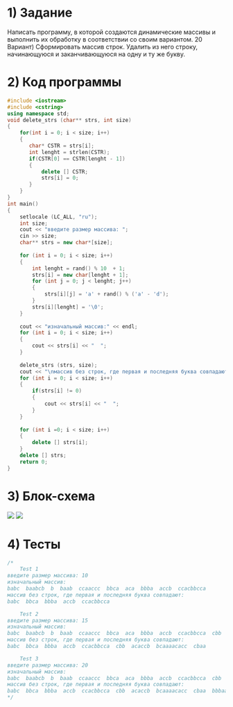 # 1) Задание
Написать программу, в которой создаются динамические массивы и выполнить их обработку в соответствии со своим вариантом.
20 Вариант) Сформировать массив строк. Удалить из него строку, начинающуюся и заканчивающуюся на одну и ту же букву.
# 2) Код программы
```cpp
#include <iostream>
#include <cstring>
using namespace std;
void delete_strs (char** strs, int size)
{
    for(int i = 0; i < size; i++)
    {
       char* CSTR = strs[i];
       int lenght = strlen(CSTR);
       if(CSTR[0] == CSTR[lenght - 1])
       {
           delete [] CSTR;
           strs[i] = 0; 
       }
    }
}
int main()
{
    setlocale (LC_ALL, "ru");
    int size;
    cout << "введите размер массива: ";
    cin >> size;
    char** strs = new char*[size];
    
    for (int i = 0; i < size; i++)
    {
        int lenght = rand() % 10  + 1;
        strs[i] = new char[lenght + 1];
        for (int j = 0; j < lenght; j++)
        {
            strs[i][j] = 'a' + rand() % ('a' - 'd');
        }
        strs[i][lenght] = '\0';
    }
    
    cout << "изначальный массив:" << endl;
    for (int i = 0; i < size; i++)
    {
        cout << strs[i] << "  ";
    }
    
    delete_strs (strs, size);
    cout << "\nмассив без строк, где первая и последняя буква совпадают:" << endl;
    for (int i = 0; i < size; i++)
    {
        if(strs[i] != 0)
        {
            cout << strs[i] << "  ";
        }
    }
    
    for (int i =0; i < size; i++)
    {
        delete [] strs[i];
    }
    delete [] strs;
    return 0;
}
```
# 3) Блок-схема
 <image src ="10_ЗЕЛ_main.png">
    <image src ="10_ЗЕЛ_delete_strs.png">
      
# 4) Тесты
```cpp
/*
    Test 1
введите размер массива: 10
изначальный массив:
babc  baabcb  b  baab  ccaaccc  bbca  aca  bbba  accb  ccacbbcca  
массив без строк, где первая и последняя буква совпадают:
babc  bbca  bbba  accb  ccacbbcca 

    Test 2
введите размер массива: 15
изначальный массив:
babc  baabcb  b  baab  ccaaccc  bbca  aca  bbba  accb  ccacbbcca  cbb  acaccb  bcaaaacacc  cbaa  caaccbaac  
массив без строк, где первая и последняя буква совпадают:
babc  bbca  bbba  accb  ccacbbcca  cbb  acaccb  bcaaaacacc  cbaa  

    Test 3
введите размер массива: 20
изначальный массив:
babc  baabcb  b  baab  ccaaccc  bbca  aca  bbba  accb  ccacbbcca  cbb  acaccb  bcaaaacacc  cbaa  caaccbaac  bbbaacabc  caccaabcb  c  ac  cbaab  
массив без строк, где первая и последняя буква совпадают:
babc  bbca  bbba  accb  ccacbbcca  cbb  acaccb  bcaaaacacc  cbaa  bbbaacabc  caccaabcb  ac  cbaab  
*/
```
